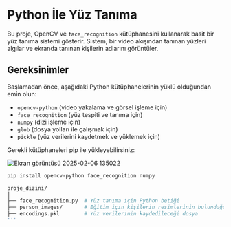 # Python İle Yüz Tanıma

Bu proje, OpenCV ve `face_recognition` kütüphanesini kullanarak basit bir yüz tanıma sistemi gösterir. Sistem, bir video akışından tanınan yüzleri algılar ve ekranda tanınan kişilerin adlarını görüntüler.

## Gereksinimler

Başlamadan önce, aşağıdaki Python kütüphanelerinin yüklü olduğundan emin olun:

- `opencv-python` (video yakalama ve görsel işleme için)
- `face_recognition` (yüz tespiti ve tanıma için)
- `numpy` (dizi işleme için)
- `glob` (dosya yolları ile çalışmak için)
- `pickle` (yüz verilerini kaydetmek ve yüklemek için)

Gerekli kütüphaneleri pip ile yükleyebilirsiniz:


![Ekran görüntüsü 2025-02-06 135022](https://github.com/user-attachments/assets/acd93488-fb40-4105-a1e2-b7a8e4f719f8)




```bash
pip install opencv-python face_recognition numpy

proje_dizini/
│
├── face_recognition.py  # Yüz tanıma için Python betiği
├── person_images/       # Eğitim için kişilerin resimlerinin bulunduğu klasör
├── encodings.pkl        # Yüz verilerinin kaydedileceği dosya
'''


